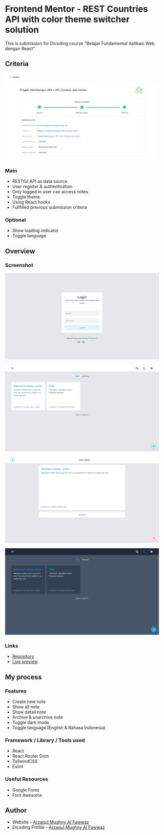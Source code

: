 # Frontend Mentor - REST Countries API with color theme switcher solution

This is submission for Dicoding course "Belajar Fundamental Aplikasi Web dengan React"

## Criteria

![Screenshot](./screenshots/result.png)

### Main
- RESTful API as data source
- User register & authentication
- Only logged in user can access notes
- Toggle theme
- Using React hooks
- Fullfilled previous submission criteria

### Optional
- Show loading indicator
- Toggle language



## Overview

### Screenshot
![Screenshot](./screenshots/1.png)

![Screenshot](./screenshots/2.png)

![Screenshot](./screenshots/3.png)

![Screenshot](./screenshots/4.png)

### Links

- [Repository](https://github.com/zaarza/simple-note-app/)
- [Live preview](https://simple-note-app-zaarza.vercel.app/)

## My process

### Features
- Create new note
- Show all note
- Show detail note
- Archive & unarchive note
- Toggle dark mode
- Toggle language (English & Bahasa Indonesia)

### Framework / Library / Tools used

- React
- React Router Dom
- TailwindCSS
- Eslint

### Useful Resources

- Google Fonts
- Font Awesome

## Author

- Website - [Arzaqul Mughny Al Fawwaz](https://www.zaarza.github.io)
- Dicoding Profile - [Arzaqul Mughny Al Fawwaz](https://www.dicoding.com/users/zaarza/academies)

